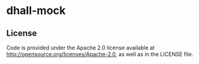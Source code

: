 # dhall-mock

## License

Code is provided under the Apache 2.0 license available at http://opensource.org/licenses/Apache-2.0, as well as in the LICENSE file.

